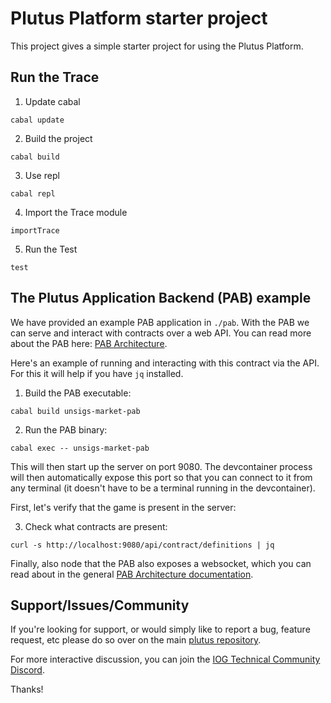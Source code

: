 # Plutus Platform starter project

This project gives a simple starter project for using the Plutus Platform.

## Run the Trace

1. Update cabal
```
cabal update
```

2. Build the project
```
cabal build
```

3. Use repl
```
cabal repl
```

4. Import the Trace module
```
importTrace
```

5. Run the Test
```
test
```
## The Plutus Application Backend (PAB) example

We have provided an example PAB application in `./pab`. With the PAB we can serve and interact
with contracts over a web API. You can read more about the PAB here: [PAB Architecture](https://github.com/input-output-hk/plutus-apps/blob/main/plutus-pab/ARCHITECTURE.adoc).


Here's an example of running and interacting with this contract via the API. For this it will help if you
have `jq` installed.

1. Build the PAB executable:

```
cabal build unsigs-market-pab
```

2. Run the PAB binary:

```
cabal exec -- unsigs-market-pab
````

This will then start up the server on port 9080. The devcontainer process will then automatically expose this port so that you can connect to it from any terminal (it doesn't have to be a terminal running in the devcontainer).

First, let's verify that the game is present in the server:

3. Check what contracts are present:

```
curl -s http://localhost:9080/api/contract/definitions | jq
```



Finally, also node that the PAB also exposes a websocket, which you can read about in
the general [PAB Architecture documentation](https://github.com/input-output-hk/plutus-apps/blob/main/plutus-pab/ARCHITECTURE.adoc).


## Support/Issues/Community

If you're looking for support, or would simply like to report a bug, feature
request, etc please do so over on the main [plutus
repository](https://github.com/input-output-hk/plutus).

For more interactive discussion, you can join the [IOG Technical Community
Discord](https://discord.gg/sSF5gmDBYg).

Thanks!
